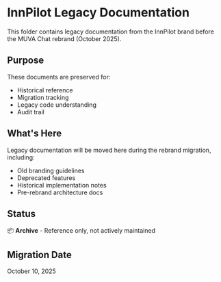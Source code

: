 # InnPilot Legacy Documentation

This folder contains legacy documentation from the InnPilot brand before the MUVA Chat rebrand (October 2025).

## Purpose

These documents are preserved for:
- Historical reference
- Migration tracking
- Legacy code understanding
- Audit trail

## What's Here

Legacy documentation will be moved here during the rebrand migration, including:
- Old branding guidelines
- Deprecated features
- Historical implementation notes
- Pre-rebrand architecture docs

## Status

📦 **Archive** - Reference only, not actively maintained

## Migration Date

October 10, 2025
